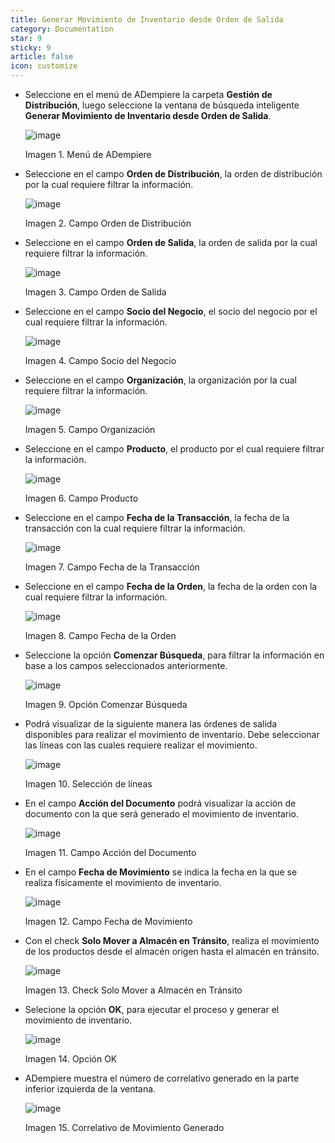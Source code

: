 ```yaml
---
title: Generar Movimiento de Inventario desde Orden de Salida
category: Documentation
star: 9
sticky: 9
article: false
icon: customize
---
```


- Seleccione en el menú de ADempiere la carpeta **Gestión de Distribución**, luego seleccione la ventana de búsqueda inteligente **Generar Movimiento de Inventario desde Orden de Salida**.

  ![image](https://github.com/erpcya/docs/assets/52334433/0e6926dc-4075-4eb4-8299-6fdf614936fc)

  Imagen 1. Menú de ADempiere

- Seleccione en el campo **Orden de Distribución**, la orden de distribución por la cual requiere filtrar la información.

  ![image](https://github.com/erpcya/docs/assets/52334433/600a2070-c652-4f40-98eb-875eb6940e22)

  Imagen 2. Campo Orden de Distribución

- Seleccione en el campo **Orden de Salida**, la orden de salida por la cual requiere filtrar la información.

  ![image](https://github.com/erpcya/docs/assets/52334433/08ff10cb-bf6d-4c57-a87e-a9420af948d2)
  
  Imagen 3. Campo Orden de Salida

- Seleccione en el campo **Socio del Negocio**, el socio del negocio por el cual requiere filtrar la información.

  ![image](https://github.com/erpcya/docs/assets/52334433/d0956f47-8ab5-41d6-b363-7df8f0d98beb)

  Imagen 4. Campo Socio del Negocio
  
- Seleccione en el campo **Organización**, la organización por la cual requiere filtrar la información.

  ![image](https://github.com/erpcya/docs/assets/52334433/b711e49b-6de9-41ef-8775-ce85dd110f33)

  Imagen 5. Campo Organización

- Seleccione en el campo **Producto**, el producto por el cual requiere filtrar la información.

  ![image](https://github.com/erpcya/docs/assets/52334433/b6b79dfe-8877-45c3-85ba-ef0887bdae60)

  Imagen 6. Campo Producto
  
- Seleccione en el campo **Fecha de la Transacción**, la fecha de la transacción con la cual requiere filtrar la información.

  ![image](https://github.com/erpcya/docs/assets/52334433/9b57faf0-847a-4700-9489-7706947e4356)

  Imagen 7. Campo Fecha de la Transacción
  
- Seleccione en el campo **Fecha de la Orden**, la fecha de la orden con la cual requiere filtrar la información.

  ![image](https://github.com/erpcya/docs/assets/52334433/de7969e9-908e-4865-a112-a8f7cbce270f)

  Imagen 8. Campo Fecha de la Orden
  
- Seleccione la opción **Comenzar Búsqueda**, para filtrar la información en base a los campos seleccionados anteriormente.

  ![image](https://github.com/erpcya/docs/assets/52334433/625f6809-3404-48ac-97e9-4e5048c1c100)

  Imagen 9. Opción Comenzar Búsqueda

- Podrá visualizar de la siguiente manera las órdenes de salida disponibles para realizar el movimiento de inventario. Debe seleccionar las líneas con las cuales requiere realizar el movimiento.

  ![image](https://github.com/erpcya/docs/assets/52334433/5b640cb3-2a6d-4404-9c9b-dcb081aec3d5)

  Imagen 10. Selección de líneas

- En el campo **Acción del Documento** podrá visualizar la acción de documento con la que será generado el movimiento de inventario.

  ![image](https://github.com/erpcya/docs/assets/52334433/e8b31c8d-3ce0-4ead-b4da-1d41c720d6ba)

  Imagen 11. Campo Acción del Documento
  
- En el campo **Fecha de Movimiento** se indica la fecha en la que se realiza físicamente el movimiento de inventario.

  ![image](https://github.com/erpcya/docs/assets/52334433/2c61f777-11e3-41a8-81ef-9d5cd11d9f32)

  Imagen 12. Campo Fecha de Movimiento

- Con el check **Solo Mover a Almacén en Tránsito**, realiza el movimiento de los productos desde el almacén origen hasta el almacén en tránsito.

  ![image](https://github.com/erpcya/docs/assets/52334433/4dd05ece-1377-4159-af2d-95e64b02674c)

  Imagen 13. Check Solo Mover a Almacén en Tránsito

- Selecione la opción **OK**, para ejecutar el proceso y generar el movimiento de inventario.

  ![image](https://github.com/erpcya/docs/assets/52334433/e83d184e-0427-4e09-80fc-8ee1523077e3)

  Imagen 14. Opción OK

- ADempiere muestra el número de correlativo generado en la parte inferior izquierda de la ventana.

  ![image](https://github.com/erpcya/docs/assets/52334433/31fd55c4-b602-46f7-a38e-8f277b39cd5d)

  Imagen 15. Correlativo de Movimiento Generado
